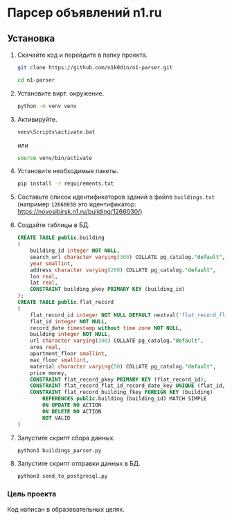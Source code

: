 # Парсер объявлений n1.ru #

## Установка

1. Скачайте код и перейдите в папку проекта.
    ```bash
    git clone https://github.com/n1k0din/n1-parser.git
    ```  
    ```bash
    cd n1-parser
    ```
2. Установите вирт. окружение.
    ```bash
    python -m venv venv
    ```
3. Активируйте.
    ```bash
    venv\Scripts\activate.bat
    ```
    или
    ```bash
    source venv/bin/activate
    ```
4. Установите необходимые пакеты.
    ```bash
    pip install -r requirements.txt
    ```
5. Составьте список идентификаторов зданий в файле `buildings.txt` (например `12660030` это идентификатор: https://novosibirsk.n1.ru/building/1266030/)

6. Создайте таблицы в БД.
    ```sql
    CREATE TABLE public.building
    (
        building_id integer NOT NULL,
        search_url character varying(300) COLLATE pg_catalog."default",
        year smallint,
        address character varying(200) COLLATE pg_catalog."default",
        lon real,
        lat real,
        CONSTRAINT building_pkey PRIMARY KEY (building_id)
    );
    CREATE TABLE public.flat_record
    (
        flat_record_id integer NOT NULL DEFAULT nextval('flat_record_flat_record_id_seq'::regclass),
        flat_id integer NOT NULL,
        record_date timestamp without time zone NOT NULL,
        building integer NOT NULL,
        url character varying(300) COLLATE pg_catalog."default",
        area real,
        apartment_floor smallint,
        max_floor smallint,
        material character varying(50) COLLATE pg_catalog."default",
        price money,
        CONSTRAINT flat_record_pkey PRIMARY KEY (flat_record_id),
        CONSTRAINT flat_record_flat_id_record_date_key UNIQUE (flat_id, record_date),
        CONSTRAINT flat_record_building_fkey FOREIGN KEY (building)
            REFERENCES public.building (building_id) MATCH SIMPLE
            ON UPDATE NO ACTION
            ON DELETE NO ACTION
            NOT VALID
    )
    ```

6. Запустите скрипт сбора данных.
    ```bash
    python3 buildings_parser.py
    ```
7. Запустите скрипт отправки данных в БД.
    ```bash
    python3 send_to_postgresql.py
    ```

### Цель проекта

Код написан в образовательных целях.
